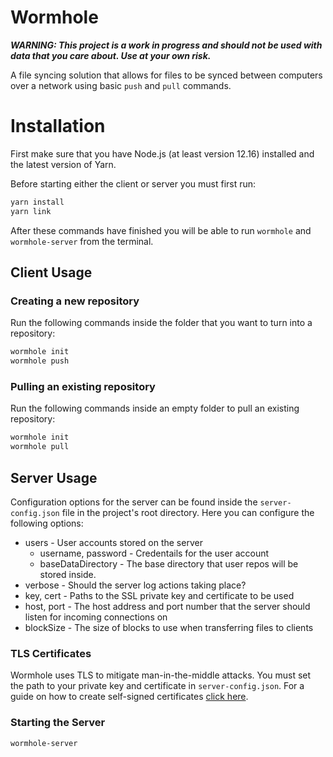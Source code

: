 # Wormhole
***WARNING: This project is a work in progress and should not be used with data that you care about. Use at your own risk.***

A file syncing solution that allows for files to be synced between computers over a network using basic `push` and `pull` commands.

# Installation
First make sure that you have Node.js (at least version 12.16) installed and the latest version of Yarn.

Before starting either the client or server you must first run:
```bash
yarn install
yarn link
```

After these commands have finished you will be able to run `wormhole` and `wormhole-server` from the terminal.

## Client Usage
### Creating a new repository
Run the following commands inside the folder that you want to turn into a repository:
```bash
wormhole init
wormhole push
```

### Pulling an existing repository
Run the following commands inside an empty folder to pull an existing repository:
```bash
wormhole init
wormhole pull
```

## Server Usage
Configuration options for the server can be found inside the `server-config.json` file in the project's root directory. Here you can configure the following options:
* users - User accounts stored on the server
    - username, password - Credentails for the user account
    - baseDataDirectory - The base directory that user repos will be stored inside.
* verbose - Should the server log actions taking place?
* key, cert - Paths to the SSL private key and certificate to be used
* host, port - The host address and port number that the server should listen for incoming connections on
* blockSize - The size of blocks to use when transferring files to clients

### TLS Certificates
Wormhole uses TLS to mitigate man-in-the-middle attacks. You must set the path to your private key and certificate in `server-config.json`. For a guide on how to create self-signed certificates [click here](https://nodejs.org/api/tls.html#tls_tls_ssl_concepts).



### Starting the Server
```bash
wormhole-server
```